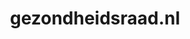 ---
layout: post
title:  "gezondheidsraad.nl"
internal_url:  "/dutchgov/gezondheidsraad.nl.html"
categories: dutchgov
---
